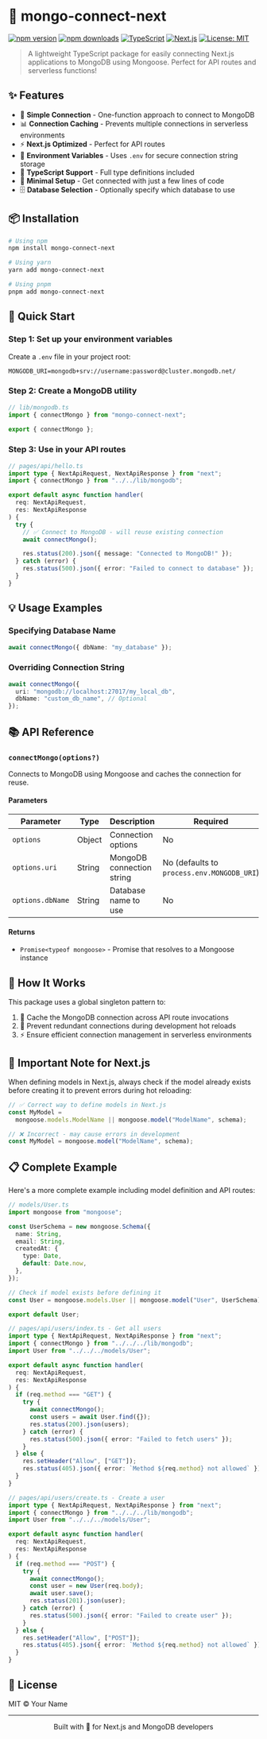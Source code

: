 # 🔮 mongo-connect-next

[![npm version](https://img.shields.io/npm/v/mongo-connect-next.svg)](https://www.npmjs.com/package/mongo-connect-next)
[![npm downloads](https://img.shields.io/npm/dm/mongo-connect-next.svg)](https://www.npmjs.com/package/mongo-connect-next)
[![TypeScript](https://img.shields.io/badge/TypeScript-4.5+-3178C6.svg)](https://www.typescriptlang.org/)
[![Next.js](https://img.shields.io/badge/Next.js-12.0+-000000.svg)](https://nextjs.org/)
[![License: MIT](https://img.shields.io/badge/License-MIT-yellow.svg)](https://opensource.org/licenses/MIT)

> A lightweight TypeScript package for easily connecting Next.js applications to MongoDB using Mongoose. Perfect for API routes and serverless functions!

## ✨ Features

- 🔌 **Simple Connection** - One-function approach to connect to MongoDB
- 📊 **Connection Caching** - Prevents multiple connections in serverless environments
- ⚡ **Next.js Optimized** - Perfect for API routes
- 🔐 **Environment Variables** - Uses `.env` for secure connection string storage
- 📘 **TypeScript Support** - Full type definitions included
- 🧩 **Minimal Setup** - Get connected with just a few lines of code
- 🗄️ **Database Selection** - Optionally specify which database to use

## 📦 Installation

```bash
# Using npm
npm install mongo-connect-next

# Using yarn
yarn add mongo-connect-next

# Using pnpm
pnpm add mongo-connect-next
```

## 🚦 Quick Start

### Step 1: Set up your environment variables

Create a `.env` file in your project root:

```
MONGODB_URI=mongodb+srv://username:password@cluster.mongodb.net/
```

### Step 2: Create a MongoDB utility

```typescript
// lib/mongodb.ts
import { connectMongo } from "mongo-connect-next";

export { connectMongo };
```

### Step 3: Use in your API routes

```typescript
// pages/api/hello.ts
import type { NextApiRequest, NextApiResponse } from "next";
import { connectMongo } from "../../lib/mongodb";

export default async function handler(
  req: NextApiRequest,
  res: NextApiResponse
) {
  try {
    // ✅ Connect to MongoDB - will reuse existing connection
    await connectMongo();

    res.status(200).json({ message: "Connected to MongoDB!" });
  } catch (error) {
    res.status(500).json({ error: "Failed to connect to database" });
  }
}
```

## 💡 Usage Examples

### Specifying Database Name

```typescript
await connectMongo({ dbName: "my_database" });
```

### Overriding Connection String

```typescript
await connectMongo({
  uri: "mongodb://localhost:27017/my_local_db",
  dbName: "custom_db_name", // Optional
});
```

## 📚 API Reference

### `connectMongo(options?)`

Connects to MongoDB using Mongoose and caches the connection for reuse.

#### Parameters

| Parameter        | Type   | Description               | Required                                   |
| ---------------- | ------ | ------------------------- | ------------------------------------------ |
| `options`        | Object | Connection options        | No                                         |
| `options.uri`    | String | MongoDB connection string | No (defaults to `process.env.MONGODB_URI`) |
| `options.dbName` | String | Database name to use      | No                                         |

#### Returns

- `Promise<typeof mongoose>` - Promise that resolves to a Mongoose instance

## 🧠 How It Works

This package uses a global singleton pattern to:

1. 💾 Cache the MongoDB connection across API route invocations
2. 🔄 Prevent redundant connections during development hot reloads
3. ⚡ Ensure efficient connection management in serverless environments

## 🚨 Important Note for Next.js

When defining models in Next.js, always check if the model already exists before creating it to prevent errors during hot reloading:

```typescript
// ✅ Correct way to define models in Next.js
const MyModel =
  mongoose.models.ModelName || mongoose.model("ModelName", schema);

// ❌ Incorrect - may cause errors in development
const MyModel = mongoose.model("ModelName", schema);
```

## 📋 Complete Example

Here's a more complete example including model definition and API routes:

```typescript
// models/User.ts
import mongoose from "mongoose";

const UserSchema = new mongoose.Schema({
  name: String,
  email: String,
  createdAt: {
    type: Date,
    default: Date.now,
  },
});

// Check if model exists before defining it
const User = mongoose.models.User || mongoose.model("User", UserSchema);

export default User;

// pages/api/users/index.ts - Get all users
import type { NextApiRequest, NextApiResponse } from "next";
import { connectMongo } from "../../../lib/mongodb";
import User from "../../../models/User";

export default async function handler(
  req: NextApiRequest,
  res: NextApiResponse
) {
  if (req.method === "GET") {
    try {
      await connectMongo();
      const users = await User.find({});
      res.status(200).json(users);
    } catch (error) {
      res.status(500).json({ error: "Failed to fetch users" });
    }
  } else {
    res.setHeader("Allow", ["GET"]);
    res.status(405).json({ error: `Method ${req.method} not allowed` });
  }
}

// pages/api/users/create.ts - Create a user
import type { NextApiRequest, NextApiResponse } from "next";
import { connectMongo } from "../../../lib/mongodb";
import User from "../../../models/User";

export default async function handler(
  req: NextApiRequest,
  res: NextApiResponse
) {
  if (req.method === "POST") {
    try {
      await connectMongo();
      const user = new User(req.body);
      await user.save();
      res.status(201).json(user);
    } catch (error) {
      res.status(500).json({ error: "Failed to create user" });
    }
  } else {
    res.setHeader("Allow", ["POST"]);
    res.status(405).json({ error: `Method ${req.method} not allowed` });
  }
}
```

## 📝 License

MIT © Your Name

---

<p align="center">Built with 💙 for Next.js and MongoDB developers</p>
